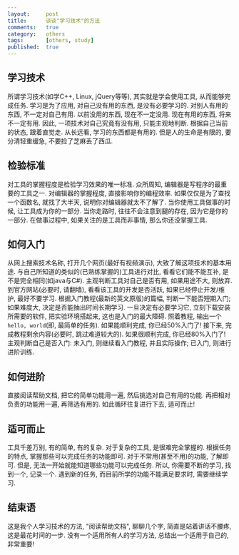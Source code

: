 ```yaml
---
layout:     post
title:      谈谈"学习技术"的方法
comments:   true
category:   others
tags:       [others, study]
published:  true
---
```


## 学习技术
所谓学习技术(如学C++, Linux, jQuery等等), 其实就是学会使用工具, 从而能够完成任务.
学习是为了应用, 对自己没有用的东西, 是没有必要学习的.
对别人有用的东西, 不一定对自己有用. 以前没用的东西, 现在不一定没用. 现在有用的东西, 将来不一定有用.
因此, 一项技术对自己究竟有没有用, 只能主观地判断. 根据自己当前的状态, 跟着直觉走.
从长远看, 学习的东西都是有用的. 但是人的生命是有限的, 要分清轻重缓急, 不要捡了芝麻丢了西瓜.

## 检验标准
对工具的掌握程度是检验学习效果的唯一标准. 众所周知, 编辑器是写程序的最重要的工具之一.
对编辑器的掌握程度, 直接影响你的编程效率. 如果仅仅是为了查找一个函数名, 就找了大半天, 说明你对编辑器就太不了解了.
当你使用工具做事的时候, 让工具成为你的一部分. 当你走路时, 往往不会注意到腿的存在, 因为它是你的一部分.
在做事过程中, 如果关注的是工具而非事情, 那么你还没掌握工具.

## 如何入门
从网上搜索技术名称, 打开几个网页(最好有视频演示), 大致了解这项技术的基本用途.
与自己所知道的类似的(已熟练掌握的)工具进行对比, 看看它们能不能互补, 是不是完全相同(如java与C#).
主观判断工具对自己是否有用, 如果用途不大, 则放弃.
到官方网站(必要时, 请翻墙), 看看该工具的开发是否活跃, 如果已经停止开发/维护, 最好不要学习.
根据入门教程(最新的英文原版)的篇幅, 判断一下能否短期入门; 如果难度大, 决定是否能抽出时间长期学习.
一旦决定有必要学习它, 立刻下载安装所需要的软件, 把实验环境搭起来, 这也是入门的最大障碍.
照着教程, 输出一个`hello, world`(即, 最简单的任务). 如果能顺利完成, 你已经50%入门了!
接下来, 完成教程剩余内容(必要时, 跳过难道较大的). 如果很顺利完成, 你已经80%入门了!
主观判断自己是否入门: 未入门, 则继续看入门教程, 并且实际操作; 已入门, 则进行进阶训练.

## 如何进阶
直接阅读帮助文档, 把它的简单功能用一遍, 然后挑选对自己有用的功能.
再把相对负责的功能用一遍, 再筛选有用的. 如此循环往复进行下去, 适可而止!

## 适可而止
工具千差万别, 有的简单, 有的复杂. 对于复杂的工具, 是很难完全掌握的.
根据任务的特点, 掌握那些可以完成任务的功能即可. 对于不常用(甚至不用)的功能, 了解即可.
但是, 无法一开始就能知道哪些功能可以完成任务. 所以, 你需要不断的学习, 找到一个, 记录一个.
遇到新的任务, 而目前所学的功能不能满足要求时, 需要继续学习.

## 结束语
这是我个人学习技术的方法, "阅读帮助文档", 聊聊几个字, 简直是站着讲话不腰疼, 这是最花时间的一步.
没有一个适用所有人的学习方法, 总结出一个适用于自己的, 非常重要!
